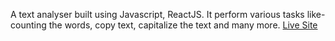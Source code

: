 A text analyser built using Javascript, ReactJS.
It perform various tasks like- counting the words, copy text, capitalize the text and many more.
[Live Site](https://vaishnavichouksey.github.io/Text-Analyzer/)


